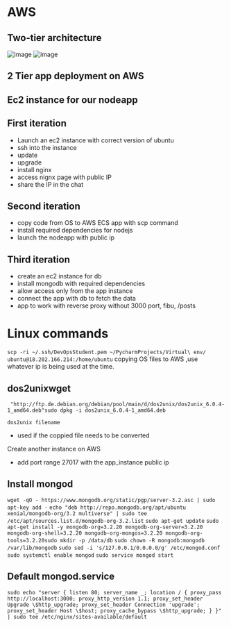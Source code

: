 # AWS
## Two-tier architecture
![image](https://user-images.githubusercontent.com/26543682/116061106-65425900-a67a-11eb-9679-36dba1a0a4b9.png)
![image](https://user-images.githubusercontent.com/26543682/116061559-e994dc00-a67a-11eb-8885-4b4d15a64755.png)

## 2 Tier app deployment on AWS

## Ec2 instance for our nodeapp

## First iteration
- Launch an ec2 instance with correct version of ubuntu
- ssh into the instance
- update 
- upgrade
- install nginx 
- access nignx page with public IP
- share the IP in the chat

## Second iteration
- copy code from OS to AWS ECS app with scp command
- install required dependencies for nodejs
- launch the nodeapp with public ip

## Third iteration
- create an ec2 instance for db
- install mongodb with required dependencies
- allow access only from the app instance
- connect the app with db to fetch the data
- app to work with reverse proxy without 3000 port, fibu, /posts


# Linux commands

`scp -ri ~/.ssh/DevOpsStudent.pem ~/PycharmProjects/Virtual\ env/ ubuntu@18.202.166.214:/home/ubuntu` copying OS files to AWS ,use whatever ip is being used at the time. 
## dos2unixwget
`
 "http://ftp.de.debian.org/debian/pool/main/d/dos2unix/dos2unix_6.0.4-1_amd64.deb"sudo dpkg -i dos2unix_6.0.4-1_amd64.deb`

`dos2unix filename`
- used if the coppied file needs to be converted 

Create another instance on AWS 
- add port range 27017 with the app_instance public ip

## Install mongod
`wget -qO - https://www.mongodb.org/static/pgp/server-3.2.asc | sudo apt-key add -`
`echo "deb http://repo.mongodb.org/apt/ubuntu xenial/mongodb-org/3.2 multiverse" | sudo tee /etc/apt/sources.list.d/mongodb-org-3.2.list`
`sudo apt-get update`
`sudo apt-get install -y mongodb-org=3.2.20 mongodb-org-server=3.2.20 mongodb-org-shell=3.2.20 mongodb-org-mongos=3.2.20 mongodb-org-tools=3.2.20sudo mkdir -p /data/db`
`sudo chown -R mongodb:mongodb /var/lib/mongodb`
`sudo sed -i 's/127.0.0.1/0.0.0.0/g' /etc/mongod.conf`
`sudo systemctl enable mongod`
`sudo service mongod start`

## Default mongod.service
`sudo echo "server {
    listen 80;
    server_name _;
    location / {
        proxy_pass http://localhost:3000;
        proxy_http_version 1.1;
        proxy_set_header Upgrade \$http_upgrade;
        proxy_set_header Connection 'upgrade';
        proxy_set_header Host \$host;
        proxy_cache_bypass \$http_upgrade;
    }
}" | sudo tee /etc/nginx/sites-available/default `

